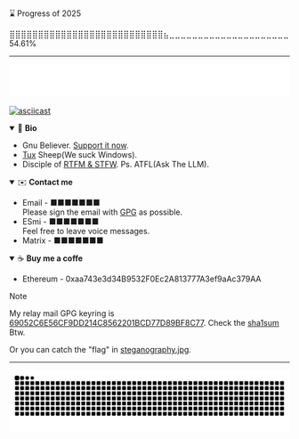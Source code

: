 <!--START_SECTION:progress-->
⌛ Progress of 2025
<!--597d9ef4-6435-11f0-8b81-7c1e5241c0b1-->
⣿⣿⣿⣿⣿⣿⣿⣿⣿⣿⣿⣿⣿⣿⣿⣿⣿⣿⣿⣿⣿⣿⣿⣿⣿⣿⣿⣦⣀⣀⣀⣀⣀⣀⣀⣀⣀⣀⣀⣀⣀⣀⣀⣀⣀⣀⣀⣀⣀ 54.61%
<!--END_SECTION:progress-->

---

![Typing SVG](assets/typing_svg.svg)

<a href="https://asciinema.org/a/6nwWyKasFAcD68dBtc00mtAUS" target="_blank">![asciicast](https://asciinema.org/a/6nwWyKasFAcD68dBtc00mtAUS.png)</a>

<!--<table>-->
<!--<tr>-->
<!--<td>-->
<!--<picture>-->
<!-- <source media="(prefers-color-scheme: dark)" srcset="assets/profile_summary_card_dark.svg">-->
<!-- <source media="(prefers-color-scheme: light)" srcset="assets/profile_summary_card.svg">-->
<!-- <img alt="Summary Card" src="assets/profile_summary_card_dark.svg">-->
<!--</picture>-->
<!--<picture>-->
<!-- <source media="(prefers-color-scheme: dark)" srcset="assets/readme_card_dark.svg">-->
<!-- <source media="(prefers-color-scheme: light)" srcset="assets/readme_card.svg">-->
<!-- <img alt="Readme Card" src="assets/readme_card_dark.svg">-->
<!--</picture>-->
<!--<picture>-->
<!-- <source media="(prefers-color-scheme: dark)" srcset="assets/leet_card_dark.svg">-->
<!-- <source media="(prefers-color-scheme: light)" srcset="assets/leet_card.svg">-->
<!-- <img alt="LeetCode Card" src="assets/leet_card_dark.svg">-->
<!--</picture>-->
<!--</td>-->
<!--<td>-->
<!--<details open>-->
<!--<summary>👋 Bio</summary>-->
<!--<ul>-->
<!--<li>Gnu Believer. <a href="https://my.fsf.org/join">Support it now.</a></li>-->
<!--<li><a href="https://isc.tamu.edu/~lewing/linux/">Tux</a> Sheep(We suck Windows).</li>-->
<!--<li>Disciple of <a href="http://www.catb.org/~esr/faqs/smart-questions.html#rtfm">RTFM & STFW</a>. Ps. ATFL(Ask The Fucking LLM)</li>-->
<!--</ul>-->
<!--</details>-->
<!--<details open>-->
<!--<summary>✉️ Contact me</summary>-->
<!--<ul>-->
<!--<li>-->
<!--Email - -->
<!--<span>-->
<!--■■■■■■■-->
<!--<br>-->
<!--Please sign the email with-->
<!--<a href="https://gnupg.org/">GPG</a> as possible.-->
<!--<br>-->
<!--</li>-->
<!--<li>-->
<!--ESmi - -->
<!--<span>-->
<!--■■■■■■■-->
<!--+1-339-236-3169-->
<!--</span>-->
<!--<br>-->
<!--Feel free to leave voice messages.-->
<!--</li>-->
<!--<li>-->
<!--Matrix - -->
<!--<span>-->
<!--■■■■■■■-->
<!--@0x00.tor:matrix.org-->
<!--</span>-->
<!--</li>-->
<!--</ul>-->
<!--</details>-->
<!--<details open>-->
<!--<summary>📚 Ycombinator</summary>-->
<!--<img alt="" src="metrics.plugin.rss.svg"/>-->
<!--</details>-->
<!--</td>-->
<!--</tr>-->
<!--</table>-->

<details open>
<summary>👋 <b>Bio</b></summary>

- Gnu Believer. [Support it now](https://my.fsf.org/join).
- [Tux](https://isc.tamu.edu/~lewing/linux/) Sheep(We suck Windows).
- Disciple of [RTFM & STFW](http://www.catb.org/~esr/faqs/smart-questions.html#rtfm). Ps. ATFL(Ask The <!--Fucking--> LLM).

</details>

<details open>
<summary>✉️ <b>Contact me</b></summary>

<ul>
<li>Email - ■■■■■■■</li>
<!--0om3smzqe@mozmail.com-->
Please sign the email with <a href="https://www.ietf.org/rfc/rfc4880.txt">GPG</a> as possible.
<li>ESmi - ■■■■■■■</li>
<!--+1-339-236-3169-->
Feel free to leave voice messages.
<li>Matrix - ■■■■■■■</li>
<!--@0x00.tor:matrix.org-->
<!--disable now-->
</ul>

</details>

<details open>
<summary>☕ <b>Buy me a coffe</b></summary>

<ul>
<li>Ethereum - 0xaa743e3d34B9532F0Ec2A813777A3ef9aAc379AA</li>
</ul>

</details>


> [!NOTE]
>
> My relay mail GPG keyring is [69052C6E56CF9DD214C8562201BCD77D89BF8C77](https://keys.openpgp.org/search?q=69052C6E56CF9DD214C8562201BCD77D89BF8C77). Check the [sha1sum](69052C6E56CF9DD214C8562201BCD77D89BF8C77.sha1) Btw.
> 
> Or you can catch the "flag" in [steganography.jpg](steganography.jpg).

---

<picture>
<source media="(prefers-color-scheme: dark)" srcset="https://raw.githubusercontent.com/dhay3/dhay3/output/github-contribution-grid-snake-dark.svg">
<source media="(prefers-color-scheme: light)" srcset="https://raw.githubusercontent.com/dhay3/dhay3/output/github-contribution-grid-snake.svg">
<img alt="Summary Card" src="https://raw.githubusercontent.com/dhay3/dhay3/output/github-contribution-grid-snake.svg">
</picture>

[//]: # (![]&#40;https://raw.githubusercontent.com/dhay3/dhay3/output/github-contribution-grid-snake.svg&#41;)